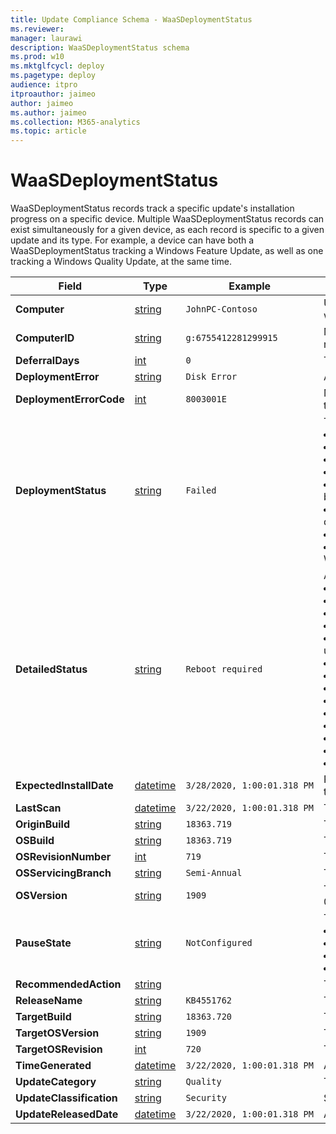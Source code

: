 ```yaml
---
title: Update Compliance Schema - WaaSDeploymentStatus
ms.reviewer: 
manager: laurawi
description: WaaSDeploymentStatus schema
ms.prod: w10
ms.mktglfcycl: deploy
ms.pagetype: deploy
audience: itpro
itproauthor: jaimeo
author: jaimeo
ms.author: jaimeo
ms.collection: M365-analytics
ms.topic: article
---
```


# WaaSDeploymentStatus

WaaSDeploymentStatus records track a specific update's installation progress on a specific device. Multiple WaaSDeploymentStatus records can exist simultaneously for a given device, as each record is specific to a given update and its type. For example, a device can have both a WaaSDeploymentStatus tracking a Windows Feature Update, as well as one tracking a Windows Quality Update, at the same time.

|Field |Type |Example |Description |
|-|-|-----|------------------------|
|**Computer** |[string](https://docs.microsoft.com/azure/kusto/query/scalar-data-types/string) |`JohnPC-Contoso` |User or Organization-provided device name. If this appears as '#', then Device Name may not be sent through telemetry. To enable Device Name to be sent with telemetry, see [Enabling Device Name in Telemetry](https://docs.microsoft.com/windows/deployment/update/update-compliance-get-started#allow-device-name-in-telemetry-with-group-policy). |
|**ComputerID** |[string](https://docs.microsoft.com/azure/kusto/query/scalar-data-types/string) |`g:6755412281299915` |Microsoft Global Device Identifier. This is an internal identifier used by Microsoft. A connection to the end-user Managed Service Account (MSA) service is required for this identifier to be populated; no device data will be present in Update Compliance without this identifier. |
|**DeferralDays** |[int](https://docs.microsoft.com/azure/kusto/query/scalar-data-types/int) |`0` |The deferral policy for this content type or `UpdateCategory` (Windows `Feature` or `Quality`). |
|**DeploymentError** |[string](https://docs.microsoft.com/azure/kusto/query/scalar-data-types/string) |`Disk Error` |A readable string describing the error, if any. If empty, there is either no string matching the error or there is no error. |
|**DeploymentErrorCode** |[int](https://docs.microsoft.com/azure/kusto/query/scalar-data-types/int) |`8003001E` |Microsoft internal error code for the error, if any. If empty, there is either no error or there is *no error code*, meaning that the issue raised does not correspond to an error, but some inferred issue. |
|**DeploymentStatus** |[string](https://docs.microsoft.com/azure/kusto/query/scalar-data-types/string) |`Failed` |The high level status of installing this update on this device. Possible values are:<br><li> **Update completed**: Device has completed the update installation.<li> **In Progress**: Device is in one of the various stages of installing an update, detailed in `DetailedStatus`.<li> **Deferred**: A device's deferral policy is preventing the update from being offered by Windows Update.<li> **Cancelled**: The update was cancelled.<li> **Blocked**: There is a hard block on the update being completed. This could be that another update must be completed before this one, or some other task is blocking the installation of the update.<li> **Unknown**: Update Compliance generated WaaSDeploymentStatus records for devices as soon as it detects an update newer than the one installed on the device. Devices that have not sent any deployment data for that update will have the status `Unknown`.<li> **Update paused**: Devices are paused via Windows Update for Business Pause policies, preventing the update from being offered by Windows Update. <li> **Failed**: Device encountered a failure in the update process, preventing it from installing the update. This may result in an automatic retry in the case of Windows Update, unless the `DeploymentError` indicates the issue requires action before the update can continue.|
|**DetailedStatus** |[string](https://docs.microsoft.com/azure/kusto/query/scalar-data-types/string) |`Reboot required` |A detailed status for the installation of this update on this device. Possible values are:<br><li> **Update deferred**: When a device's Windows Update for Business policy dictates the update is deferred.<li> **Update paused**: The device's Windows Update for Business policy dictates the update is paused from being offered.<li> **Update offered**: The device has been offered the update, but has not begun downloading it.<li> **Pre-Download tasks passed**: The device has finished all necessary tasks prior to downloading the update.<li> **Compatibility hold**: The device has been placed under a *compatibility hold* to ensure a smooth feature update experience and will not resume the update until the hold has been cleared. For more information see [Feature Update Status report](update-compliance-feature-update-status.md#safeguard-holds).<li> **Download started**: The update has begun downloading on the device.<li> **Download Succeeded**: The update has successfully completed downloading. <li> **Pre-Install Tasks Passed**: Tasks that must be completed prior to installing the update have been completed.<li> **Install Started**: Installation of the update has begun.<li> **Reboot Required**: The device has finished installing the update, and a reboot is required before the update can be completed.<li> **Reboot Pending**: The device has a scheduled reboot to apply the update.<li> **Reboot Initiated**: The scheduled reboot has been initiated.<li> **Commit**: Changes are being committed post-reboot. This is another step of the installation process.<li> **Update Completed**: The update has successfully installed.|
|**ExpectedInstallDate** |[datetime](https://docs.microsoft.com/azure/kusto/query/scalar-data-types/datetime)|`3/28/2020, 1:00:01.318 PM`|Rather than the expected date this update will be installed, this should be interpreted as the minimum date Windows Update will make the update available for the device. This takes into account Deferrals. |
|**LastScan** |[datetime](https://docs.microsoft.com/azure/kusto/query/scalar-data-types/datetime)|`3/22/2020, 1:00:01.318 PM`|The last point in time that this device sent Update Session data. |
|**OriginBuild** |[string](https://docs.microsoft.com/azure/kusto/query/scalar-data-types/string) |`18363.719` |The build originally installed on the device when this Update Session began. |
|**OSBuild** |[string](https://docs.microsoft.com/azure/kusto/query/scalar-data-types/string) |`18363.719` |The build currently installed on the device. |
|**OSRevisionNumber** |[int](https://docs.microsoft.com/azure/kusto/query/scalar-data-types/int) |`719` |The revision of the OSBuild installed on the device. |
|**OSServicingBranch** |[string](https://docs.microsoft.com/azure/kusto/query/scalar-data-types/string) |`Semi-Annual` |The Servicing Branch or [Servicing Channel](https://docs.microsoft.com/windows/deployment/update/waas-overview#servicing-channels) the device is on. Dictates which Windows updates the device receives and the cadence of those updates. |
|**OSVersion** |[string](https://docs.microsoft.com/azure/kusto/query/scalar-data-types/string) |`1909` |The version of Windows 10. This typically is of the format of the year of the version's release, following the month. In this example, `1909` corresponds to 2019-09 (September). This maps to the `Major` portion of OSBuild. |
|**PauseState** |[string](https://docs.microsoft.com/azure/kusto/query/scalar-data-types/string) |`NotConfigured` |The on-client Windows Update for Business Pause state. Reflects whether or not a device has paused Feature Updates.<br><li> **Expired**: The pause period has expired.<li> **NotConfigured**: Pause is not configured.<li> **Paused**: The device was last reported to be pausing this content type.<li> **NotPaused**: The device was last reported to not have any pause on this content type. |
|**RecommendedAction** |[string](https://docs.microsoft.com/azure/kusto/query/scalar-data-types/string) | |The recommended action to take in the event this device needs attention, if any. |
|**ReleaseName** |[string](https://docs.microsoft.com/azure/kusto/query/scalar-data-types/string) |`KB4551762` |The KB Article corresponding to the TargetOSRevision, if any. |
|**TargetBuild** |[string](https://docs.microsoft.com/azure/kusto/query/scalar-data-types/string) |`18363.720` |The target OSBuild, the update being installed or considered as part of this WaaSDeploymentStatus record. |
|**TargetOSVersion** |[string](https://docs.microsoft.com/azure/kusto/query/scalar-data-types/string) |`1909` |The target OSVersion. |
|**TargetOSRevision** |[int](https://docs.microsoft.com/azure/kusto/query/scalar-data-types/int) |`720` |The target OSRevisionNumber. |
|**TimeGenerated** |[datetime](https://docs.microsoft.com/azure/kusto/query/scalar-data-types/datetime) |`3/22/2020, 1:00:01.318 PM`|A DateTime corresponding to the moment Azure Monitor Logs ingested this record to your Log Analytics workspace. |
|**UpdateCategory** |[string](https://docs.microsoft.com/azure/kusto/query/scalar-data-types/string) |`Quality` |The high-level category of content type this Windows Update belongs to. Possible values are **Feature** and **Quality**. |
|**UpdateClassification** |[string](https://docs.microsoft.com/azure/kusto/query/scalar-data-types/string) |`Security` |Similar to UpdateCategory, this more specifically determines whether a Quality update is a security update or not. |
|**UpdateReleasedDate** |[datetime](https://docs.microsoft.com/azure/kusto/query/scalar-data-types/datetime) |`3/22/2020, 1:00:01.318 PM`|A DateTime corresponding to the time the update came available on Windows Update. |
